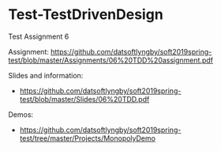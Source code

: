 # Test-TestDrivenDesign
Test Assignment 6

Assignment: https://github.com/datsoftlyngby/soft2019spring-test/blob/master/Assignments/06%20TDD%20assignment.pdf

Slides and information: 
- https://github.com/datsoftlyngby/soft2019spring-test/blob/master/Slides/06%20TDD.pdf

Demos:
- https://github.com/datsoftlyngby/soft2019spring-test/tree/master/Projects/MonopolyDemo
